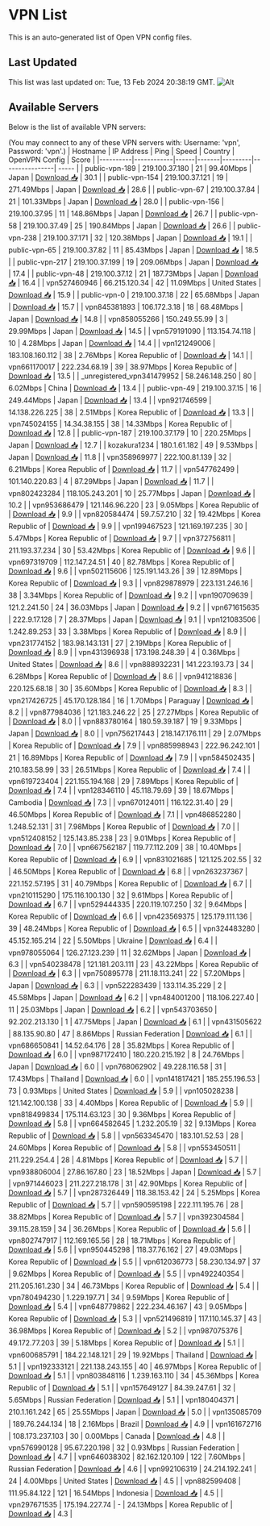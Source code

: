 # VPN List

This is an auto-generated list of Open VPN config files.

## Last Updated

This list was last updated on: Tue, 13 Feb 2024 20:38:19 GMT.
![Alt](https://repobeats.axiom.co/api/embed/186b98318ef1479477931607c1ad7d823f12451f.svg "Repobeats analytics image")

## Available Servers

Below is the list of available VPN servers:

(You may connect to any of these VPN servers with: Username: 'vpn', Password: 'vpn'.)
| Hostname | IP Address | Ping | Speed | Country | OpenVPN Config | Score |
|----------|------------|------|-------|---------|----------------| ----- |
| public-vpn-189 | 219.100.37.180 | 21 | 99.40Mbps | Japan | [Download 📥](./configs/server_0_JP.ovpn) | 30.1 |
| public-vpn-154 | 219.100.37.121 | 19 | 271.49Mbps | Japan | [Download 📥](./configs/server_1_JP.ovpn) | 28.6 |
| public-vpn-67 | 219.100.37.84 | 21 | 101.33Mbps | Japan | [Download 📥](./configs/server_2_JP.ovpn) | 28.0 |
| public-vpn-156 | 219.100.37.95 | 11 | 148.86Mbps | Japan | [Download 📥](./configs/server_3_JP.ovpn) | 26.7 |
| public-vpn-58 | 219.100.37.49 | 25 | 190.84Mbps | Japan | [Download 📥](./configs/server_4_JP.ovpn) | 26.6 |
| public-vpn-238 | 219.100.37.171 | 32 | 120.38Mbps | Japan | [Download 📥](./configs/server_5_JP.ovpn) | 19.1 |
| public-vpn-65 | 219.100.37.82 | 11 | 85.43Mbps | Japan | [Download 📥](./configs/server_6_JP.ovpn) | 18.5 |
| public-vpn-217 | 219.100.37.199 | 19 | 209.06Mbps | Japan | [Download 📥](./configs/server_7_JP.ovpn) | 17.4 |
| public-vpn-48 | 219.100.37.12 | 21 | 187.73Mbps | Japan | [Download 📥](./configs/server_8_JP.ovpn) | 16.4 |
| vpn527460946 | 66.215.120.34 | 42 | 11.09Mbps | United States | [Download 📥](./configs/server_9_US.ovpn) | 15.9 |
| public-vpn-0 | 219.100.37.18 | 22 | 65.68Mbps | Japan | [Download 📥](./configs/server_10_JP.ovpn) | 15.7 |
| vpn845381893 | 106.172.3.18 | 18 | 68.48Mbps | Japan | [Download 📥](./configs/server_11_JP.ovpn) | 14.8 |
| vpn858055266 | 150.249.55.99 | 3 | 29.99Mbps | Japan | [Download 📥](./configs/server_12_JP.ovpn) | 14.5 |
| vpn579191090 | 113.154.74.118 | 10 | 4.28Mbps | Japan | [Download 📥](./configs/server_13_JP.ovpn) | 14.4 |
| vpn121249006 | 183.108.160.112 | 38 | 2.76Mbps | Korea Republic of | [Download 📥](./configs/server_14_KR.ovpn) | 14.1 |
| vpn661170017 | 222.234.68.19 | 39 | 38.97Mbps | Korea Republic of | [Download 📥](./configs/server_15_KR.ovpn) | 13.5 |
| _unregistered_vpn341479952 | 58.246.148.250 | 80 | 6.02Mbps | China | [Download 📥](./configs/server_16_CN.ovpn) | 13.4 |
| public-vpn-49 | 219.100.37.15 | 16 | 249.44Mbps | Japan | [Download 📥](./configs/server_17_JP.ovpn) | 13.4 |
| vpn921746599 | 14.138.226.225 | 38 | 2.51Mbps | Korea Republic of | [Download 📥](./configs/server_18_KR.ovpn) | 13.3 |
| vpn745024155 | 14.34.38.155 | 38 | 14.33Mbps | Korea Republic of | [Download 📥](./configs/server_19_KR.ovpn) | 12.8 |
| public-vpn-187 | 219.100.37.179 | 10 | 220.25Mbps | Japan | [Download 📥](./configs/server_20_JP.ovpn) | 12.7 |
| kozakura1234 | 180.1.61.182 | 49 | 9.53Mbps | Japan | [Download 📥](./configs/server_21_JP.ovpn) | 11.8 |
| vpn358969977 | 222.100.81.139 | 32 | 6.21Mbps | Korea Republic of | [Download 📥](./configs/server_22_KR.ovpn) | 11.7 |
| vpn547762499 | 101.140.220.83 | 4 | 87.29Mbps | Japan | [Download 📥](./configs/server_23_JP.ovpn) | 11.7 |
| vpn802423284 | 118.105.243.201 | 10 | 25.77Mbps | Japan | [Download 📥](./configs/server_24_JP.ovpn) | 10.2 |
| vpn953686479 | 121.146.96.220 | 23 | 9.05Mbps | Korea Republic of | [Download 📥](./configs/server_25_KR.ovpn) | 9.9 |
| vpn820584474 | 59.7.57.210 | 32 | 19.42Mbps | Korea Republic of | [Download 📥](./configs/server_26_KR.ovpn) | 9.9 |
| vpn199467523 | 121.169.197.235 | 30 | 5.47Mbps | Korea Republic of | [Download 📥](./configs/server_27_KR.ovpn) | 9.7 |
| vpn372756811 | 211.193.37.234 | 30 | 53.42Mbps | Korea Republic of | [Download 📥](./configs/server_28_KR.ovpn) | 9.6 |
| vpn697319709 | 112.147.24.51 | 40 | 82.78Mbps | Korea Republic of | [Download 📥](./configs/server_29_KR.ovpn) | 9.6 |
| vpn502115606 | 125.191.143.26 | 39 | 12.89Mbps | Korea Republic of | [Download 📥](./configs/server_30_KR.ovpn) | 9.3 |
| vpn829878979 | 223.131.246.16 | 38 | 3.34Mbps | Korea Republic of | [Download 📥](./configs/server_31_KR.ovpn) | 9.2 |
| vpn190709639 | 121.2.241.50 | 24 | 36.03Mbps | Japan | [Download 📥](./configs/server_32_JP.ovpn) | 9.2 |
| vpn671615635 | 222.9.17.128 | 7 | 28.37Mbps | Japan | [Download 📥](./configs/server_33_JP.ovpn) | 9.1 |
| vpn121083506 | 1.242.89.253 | 33 | 3.38Mbps | Korea Republic of | [Download 📥](./configs/server_34_KR.ovpn) | 8.9 |
| vpn231774152 | 183.98.143.131 | 27 | 2.19Mbps | Korea Republic of | [Download 📥](./configs/server_35_KR.ovpn) | 8.9 |
| vpn431396938 | 173.198.248.39 | 4 | 0.36Mbps | United States | [Download 📥](./configs/server_36_US.ovpn) | 8.6 |
| vpn888932231 | 141.223.193.73 | 34 | 6.28Mbps | Korea Republic of | [Download 📥](./configs/server_37_KR.ovpn) | 8.6 |
| vpn941218836 | 220.125.68.18 | 30 | 35.60Mbps | Korea Republic of | [Download 📥](./configs/server_38_KR.ovpn) | 8.3 |
| vpn217426725 | 45.170.128.184 | 16 | 1.70Mbps | Paraguay | [Download 📥](./configs/server_39_PY.ovpn) | 8.2 |
| vpn877984036 | 121.183.246.22 | 25 | 27.27Mbps | Korea Republic of | [Download 📥](./configs/server_40_KR.ovpn) | 8.0 |
| vpn883780164 | 180.59.39.187 | 19 | 9.33Mbps | Japan | [Download 📥](./configs/server_41_JP.ovpn) | 8.0 |
| vpn756217443 | 218.147.176.111 | 29 | 2.07Mbps | Korea Republic of | [Download 📥](./configs/server_42_KR.ovpn) | 7.9 |
| vpn885998943 | 222.96.242.101 | 21 | 16.89Mbps | Korea Republic of | [Download 📥](./configs/server_43_KR.ovpn) | 7.9 |
| vpn584502435 | 210.183.58.99 | 33 | 26.51Mbps | Korea Republic of | [Download 📥](./configs/server_44_KR.ovpn) | 7.4 |
| vpn619723404 | 221.155.194.168 | 29 | 7.89Mbps | Korea Republic of | [Download 📥](./configs/server_45_KR.ovpn) | 7.4 |
| vpn128346110 | 45.118.79.69 | 39 | 18.67Mbps | Cambodia | [Download 📥](./configs/server_46_KH.ovpn) | 7.3 |
| vpn670124011 | 116.122.31.40 | 29 | 46.50Mbps | Korea Republic of | [Download 📥](./configs/server_47_KR.ovpn) | 7.1 |
| vpn486852280 | 1.248.52.131 | 31 | 7.98Mbps | Korea Republic of | [Download 📥](./configs/server_48_KR.ovpn) | 7.0 |
| vpn512408152 | 125.143.85.238 | 23 | 9.01Mbps | Korea Republic of | [Download 📥](./configs/server_49_KR.ovpn) | 7.0 |
| vpn667562187 | 119.77.112.209 | 38 | 10.40Mbps | Korea Republic of | [Download 📥](./configs/server_50_KR.ovpn) | 6.9 |
| vpn831021685 | 121.125.202.55 | 32 | 46.50Mbps | Korea Republic of | [Download 📥](./configs/server_51_KR.ovpn) | 6.8 |
| vpn263237367 | 221.152.57.195 | 31 | 40.79Mbps | Korea Republic of | [Download 📥](./configs/server_52_KR.ovpn) | 6.7 |
| vpn210115290 | 175.116.100.130 | 32 | 9.61Mbps | Korea Republic of | [Download 📥](./configs/server_53_KR.ovpn) | 6.7 |
| vpn529444335 | 220.119.107.250 | 32 | 9.64Mbps | Korea Republic of | [Download 📥](./configs/server_54_KR.ovpn) | 6.6 |
| vpn423569375 | 125.179.111.136 | 39 | 48.24Mbps | Korea Republic of | [Download 📥](./configs/server_55_KR.ovpn) | 6.5 |
| vpn324483280 | 45.152.165.214 | 22 | 5.50Mbps | Ukraine | [Download 📥](./configs/server_56_UA.ovpn) | 6.4 |
| vpn978055064 | 126.27.123.239 | 11 | 32.62Mbps | Japan | [Download 📥](./configs/server_57_JP.ovpn) | 6.3 |
| vpn540238478 | 121.181.203.111 | 23 | 43.22Mbps | Korea Republic of | [Download 📥](./configs/server_58_KR.ovpn) | 6.3 |
| vpn750895778 | 211.18.113.241 | 22 | 57.20Mbps | Japan | [Download 📥](./configs/server_59_JP.ovpn) | 6.3 |
| vpn522283439 | 133.114.35.229 | 2 | 45.58Mbps | Japan | [Download 📥](./configs/server_60_JP.ovpn) | 6.2 |
| vpn484001200 | 118.106.227.40 | 11 | 25.03Mbps | Japan | [Download 📥](./configs/server_61_JP.ovpn) | 6.2 |
| vpn543703650 | 92.202.213.130 | 1 | 47.75Mbps | Japan | [Download 📥](./configs/server_62_JP.ovpn) | 6.1 |
| vpn431505622 | 88.135.90.80 | 47 | 8.86Mbps | Russian Federation | [Download 📥](./configs/server_63_RU.ovpn) | 6.1 |
| vpn686650841 | 14.52.64.176 | 28 | 35.82Mbps | Korea Republic of | [Download 📥](./configs/server_64_KR.ovpn) | 6.0 |
| vpn987172410 | 180.220.215.192 | 8 | 24.76Mbps | Japan | [Download 📥](./configs/server_65_JP.ovpn) | 6.0 |
| vpn768062902 | 49.228.116.58 | 31 | 17.43Mbps | Thailand | [Download 📥](./configs/server_66_TH.ovpn) | 6.0 |
| vpn141817421 | 185.255.196.53 | 73 | 0.93Mbps | United States | [Download 📥](./configs/server_67_US.ovpn) | 5.9 |
| vpn105028238 | 121.142.100.138 | 33 | 4.40Mbps | Korea Republic of | [Download 📥](./configs/server_68_KR.ovpn) | 5.9 |
| vpn818499834 | 175.114.63.123 | 30 | 9.36Mbps | Korea Republic of | [Download 📥](./configs/server_69_KR.ovpn) | 5.8 |
| vpn664582645 | 1.232.205.19 | 32 | 9.13Mbps | Korea Republic of | [Download 📥](./configs/server_70_KR.ovpn) | 5.8 |
| vpn563345470 | 183.101.52.53 | 28 | 24.60Mbps | Korea Republic of | [Download 📥](./configs/server_71_KR.ovpn) | 5.8 |
| vpn553450511 | 211.229.254.4 | 28 | 4.81Mbps | Korea Republic of | [Download 📥](./configs/server_72_KR.ovpn) | 5.7 |
| vpn938806004 | 27.86.167.80 | 23 | 18.52Mbps | Japan | [Download 📥](./configs/server_73_JP.ovpn) | 5.7 |
| vpn971446023 | 211.227.218.178 | 31 | 42.90Mbps | Korea Republic of | [Download 📥](./configs/server_74_KR.ovpn) | 5.7 |
| vpn287326449 | 118.38.153.42 | 24 | 5.25Mbps | Korea Republic of | [Download 📥](./configs/server_75_KR.ovpn) | 5.7 |
| vpn590595198 | 222.111.195.76 | 28 | 38.82Mbps | Korea Republic of | [Download 📥](./configs/server_76_KR.ovpn) | 5.7 |
| vpn392304584 | 39.115.28.159 | 34 | 36.26Mbps | Korea Republic of | [Download 📥](./configs/server_77_KR.ovpn) | 5.6 |
| vpn802747917 | 112.169.165.56 | 28 | 18.71Mbps | Korea Republic of | [Download 📥](./configs/server_78_KR.ovpn) | 5.6 |
| vpn950445298 | 118.37.76.162 | 27 | 49.03Mbps | Korea Republic of | [Download 📥](./configs/server_79_KR.ovpn) | 5.5 |
| vpn612036773 | 58.230.134.97 | 37 | 9.62Mbps | Korea Republic of | [Download 📥](./configs/server_80_KR.ovpn) | 5.5 |
| vpn492240354 | 211.205.161.230 | 34 | 46.73Mbps | Korea Republic of | [Download 📥](./configs/server_81_KR.ovpn) | 5.4 |
| vpn780494230 | 1.229.197.71 | 34 | 9.59Mbps | Korea Republic of | [Download 📥](./configs/server_82_KR.ovpn) | 5.4 |
| vpn648779862 | 222.234.46.167 | 43 | 9.05Mbps | Korea Republic of | [Download 📥](./configs/server_83_KR.ovpn) | 5.3 |
| vpn521496819 | 117.110.145.37 | 43 | 36.98Mbps | Korea Republic of | [Download 📥](./configs/server_84_KR.ovpn) | 5.2 |
| vpn987075376 | 49.172.77.203 | 39 | 5.18Mbps | Korea Republic of | [Download 📥](./configs/server_85_KR.ovpn) | 5.1 |
| vpn600685791 | 184.22.148.121 | 29 | 19.92Mbps | Thailand | [Download 📥](./configs/server_86_TH.ovpn) | 5.1 |
| vpn192333121 | 221.138.243.155 | 40 | 46.97Mbps | Korea Republic of | [Download 📥](./configs/server_87_KR.ovpn) | 5.1 |
| vpn803848116 | 1.239.163.110 | 34 | 45.36Mbps | Korea Republic of | [Download 📥](./configs/server_88_KR.ovpn) | 5.1 |
| vpn157649127 | 84.39.247.61 | 32 | 5.65Mbps | Russian Federation | [Download 📥](./configs/server_89_RU.ovpn) | 5.1 |
| vpn180404371 | 210.1.161.242 | 65 | 25.55Mbps | Japan | [Download 📥](./configs/server_90_JP.ovpn) | 5.0 |
| vpn135085709 | 189.76.244.134 | 18 | 2.16Mbps | Brazil | [Download 📥](./configs/server_91_BR.ovpn) | 4.9 |
| vpn161672716 | 108.173.237.103 | 30 | 0.00Mbps | Canada | [Download 📥](./configs/server_92_CA.ovpn) | 4.8 |
| vpn576990128 | 95.67.220.198 | 32 | 0.93Mbps | Russian Federation | [Download 📥](./configs/server_93_RU.ovpn) | 4.7 |
| vpn646038302 | 82.162.120.109 | 122 | 7.60Mbps | Russian Federation | [Download 📥](./configs/server_94_RU.ovpn) | 4.6 |
| vpn992106319 | 24.214.192.241 | 24 | 4.00Mbps | United States | [Download 📥](./configs/server_95_US.ovpn) | 4.5 |
| vpn882599408 | 111.95.84.122 | 121 | 16.54Mbps | Indonesia | [Download 📥](./configs/server_96_ID.ovpn) | 4.5 |
| vpn297671535 | 175.194.227.74 | - | 24.13Mbps | Korea Republic of | [Download 📥](./configs/server_97_KR.ovpn) | 4.3 |
